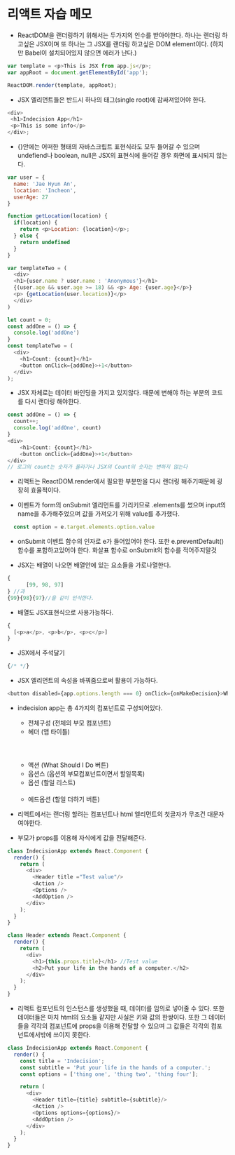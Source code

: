 # 리액트 자습 메모
* ReactDOM을 랜더링하기 위해서는 두가지의 인수를 받아야한다. 하나는 렌더링 하고싶은 JSX이며 또 하나는 그 JSX를 랜더링 하고싶은 DOM element이다. 
(하지만 Babel이 설치되어있지 않으면 에러가 난다.)
```js
var template = <p>This is JSX from app.js</p>;
var appRoot = document.getElementById('app');

ReactDOM.render(template, appRoot);
```

* JSX 엘리먼트들은 반드시 하나의 태그(single root)에 감싸져있어야 한다. 
```js
<div>
 <h1>Indecision App</h1>
 <p>This is some info</p>
</div>;
```

* {}안에는 어떠한 형태의 자바스크립트 표현식라도 모두 들어갈 수 있으며 undefiend나 boolean, null은 JSX의 표현식에 들어갈 경우 화면에 표시되지 않는다.
```js
var user = {
  name: 'Jae Hyun An',
  location: 'Incheon',
  userAge: 27
}

function getLocation(location) {
  if(location) {
    return <p>Location: {location}</p>;
  } else {
    return undefined
  }
}

var templateTwo = (
  <div>
  <h1>{user.name ? user.name : 'Anonymous'}</h1>
  {(user.age && user.age >= 18) && <p> Age: {user.age}</p>}
  <p> {getLocation(user.location)}</p>
  </div>
)

let count = 0;
const addOne = () => {
  console.log('addOne')
}
const templateTwo = (
  <div>
    <h1>Count: {count}</h1>
    <button onClick={addOne}>+1</button>
  </div>
);
```

* JSX 자체로는 데이터 바인딩을 가지고 있지않다. 때문에 변해야 하는 부분의 코드를 다시 랜더링 해야한다.
```js
const addOne = () => {
  count++;
  console.log('addOne', count)
}
<div>
    <h1>Count: {count}</h1>
    <button onClick={addOne}>+1</button>
</div>
// 로그의 count는 숫자가 올라가나 JSX의 Count의 숫자는 변하지 않는다
```

* 리액트는 ReactDOM.render에서 필요한 부분만을 다시 랜더링 해주기때문에 굉장히 효율적이다.

* 이벤트가 form의 onSubmit 엘리먼트를 가리키므로 .elements를 썼으며 input의 name을 추가해주었으며 값을 가져오기 위해 value를 추가했다.
```js
  const option = e.target.elements.option.value
```

* onSubmit 이벤트 함수의 인자로 e가 들어있어야 한다. 또한 e.preventDefault() 함수를 포함하고있어야 한다. 화살표 함수로 onSubmit의 함수를 적어주지말것

* JSX는 배열이 나오면 배열안에 있는 요소들을 가로나열한다.
```js
{
      [99, 98, 97]
} //과
{99}{98}{97}//을 같이 인식한다.

```

* 배열도 JSX표현식으로 사용가능하다.
```js
{
  [<p>a</p>, <p>b</p>, <p>c</p>]
}
```

* JSX에서 주석달기
```js
{/* */}
```

* JSX 엘리먼트의 속성을 바꿔줌으로써 활용이 가능하다.
```js
<button disabled={app.options.length === 0} onClick={onMakeDecision}>What should I do?</button>
```

* indecision app는 총 4가지의 컴포넌트로 구성되어있다.
  * 전체구성 (전체의 부모 컴포넌트) <IndecisionApp />
  * 헤더 (앱 타이틀)<Header /> 
  * 액션 (What Should I Do 버튼)<Action />
  * 옵션스 (옵션의 부모컴포넌트이면서 할일목록) <Options />
  * 옵션 (할일 리스트)<Option />
  * 에드옵션 (할일 더하기 버튼)<AddOption />

* 리액트에서는 랜더링 할려는 컴포넌트나 html 엘리먼트의 첫글자가 무조건 대문자여야한다.

* 부모가 props를 이용해 자식에게 값을 전달해준다. 
```js
class IndecisionApp extends React.Component {
  render() {
    return (
      <div>
        <Header title ="Test value"/>
        <Action />
        <Options />
        <AddOption />
      </div>
    );
  }
}

class Header extends React.Component {
  render() {
    return (
      <div>
        <h1>{this.props.title}</h1> //Test value
        <h2>Put your life in the hands of a computer.</h2>
      </div>
    );
  }
}
```

* 리액트 컴포넌트의 인스턴스를 생성했을 때, 데이터를 임의로 넣어줄 수 있다. 또한 데이터들은 마치 html의 요소들 같지만 사실은 키와 값의 한쌍이다. 또한 그 데이터들을 각각의 컴포넌트에 props을 이용해 전달할 수 있으며 그 값들은 각각의 컴포넌트에서밖에 쓰이지 못한다. 
```js
class IndecisionApp extends React.Component {
  render() {
    const title = 'Indecision';
    const subtitle = 'Put your life in the hands of a computer.';
    const options = ['thing one', 'thing two', 'thing four'];

    return (
      <div>
        <Header title={title} subtitle={subtitle}/>
        <Action />
        <Options options={options}/>
        <AddOption />
      </div>
    );
  }
}
```

